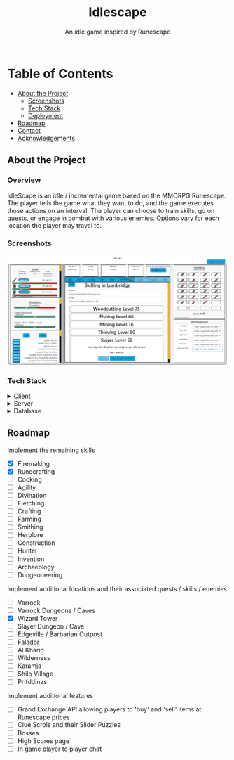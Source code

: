 <div align="center">
  <h1>Idlescape</h1>
  <p>
    An idle game inspired by Runescape 
  </p>
</div>

<br />

<!-- Table of Contents -->

# Table of Contents

- [About the Project](#about-the-project)
  - [Screenshots](#screenshots)
  - [Tech Stack](#tech-stack)
  - [Deployment](#deployment)
- [Roadmap](#roadmap)
- [Contact](#contact)
- [Acknowledgements](#acknowledgements)

<!-- About the Project -->

## About the Project

### Overview

IdleScape is an idle / incremental game based on the MMORPG Runescape. The player tells the game what they want to do, and the game executes those actions on an interval. The player can choose to train skills, go on quests, or engage in combat with various enemies. Options vary for each location the player may travel to.

<!-- Screenshots -->

### Screenshots

<div align="center"> 
  <img src="public\Assets\IdleScape.PNG" alt="screenshot" />
</div>

<!-- TechStack -->

### Tech Stack

<details>
  <summary>Client</summary>
  <ul>
    <li><a href="https://www.typescriptlang.org/">Typescript</a></li>
    <li><a href="https://reactjs.org/">React</a></li>
    <li><a href="https://redux-toolkit.js.org/">Redux Toolkit</a></li>
    
  </ul>
</details>

<details>
  <summary>Server</summary>
  <ul>
    <li><a href="https://www.typescriptlang.org/">Typescript</a></li>
    <li><a href="https://expressjs.com/">Express</a></li>
    <li><a href="https://nodejs.org/en/">Node</a></li>
  </ul>
</details>

<details>
<summary>Database</summary>
  <ul>
    <li><a href="https://www.mongodb.com/">MongoDB</a></li>
  </ul>
</details>

<!-- Features -->

<!-- ### Features

- Live saving to local storage, with player data backed up to the database every 5 minutes.
- Feature 2
- Feature 3 -->

<!-- Roadmap -->

## Roadmap

Implement the remaining skills

- [x] Firemaking
- [x] Runecrafting
- [ ] Cooking
- [ ] Agility
- [ ] Divination
- [ ] Fletching
- [ ] Crafting
- [ ] Farming
- [ ] Smithing
- [ ] Herblore
- [ ] Construction
- [ ] Hunter
- [ ] Invention
- [ ] Archaeology
- [ ] Dungeoneering

Implement additional locations and their associated quests / skills / enemies

- [ ] Varrock
- [ ] Varrock Dungeons / Caves
- [x] Wizard Tower
- [ ] Slayer Dungeon / Cave
- [ ] Edgeville / Barbarian Outpost
- [ ] Falador
- [ ] Al Kharid
- [ ] Wilderness
- [ ] Karamja
- [ ] Shilo Village
- [ ] Prifddinas

Implement additional features

- [ ] Grand Exchange API allowing players to 'buy' and 'sell' items at Runescape prices
- [ ] Clue Scrols and their Slider Puzzles
- [ ] Bosses
- [ ] High Scores page
- [ ] In game player to player chat
